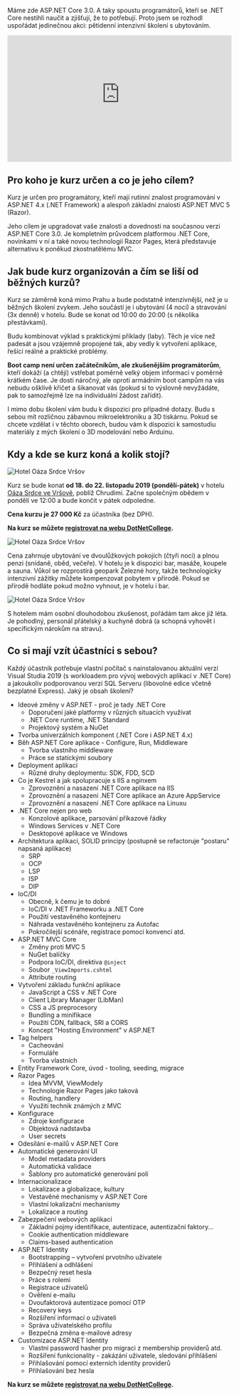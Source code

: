 <!-- dcterms:title = ASP.NET Core 3.0 Boot Camp -->
<!-- dcterms:abstract = Máme zde ASP.NET Core 3.0. A taky spoustu programátorů, kteří se .NET Core nestihli naučit a zjišťují, že to potřebují. Proto jsem se rozhodl uspořádat jedinečnou akci: pětidenní intenzivní školení s ubytováním. -->
<!-- dcterms:creator = Michal Altair Valášek -->
<!-- x4w:pictureUrl = /perex-pictures/20191002-aspnet-bootcamp.jpg -->
<!-- x4w:pictureWidth = 150 -->
<!-- x4w:pictureHeight = 150 -->
<!-- x4w:coverUrl = /cover-pictures/20191002-aspnet-bootcamp.jpg -->
<!-- x4w:coverCredits = David (dbking) via Flickr, CC BY 2.0 -->
<!-- x4w:category = Akce a události -->
<!-- dcterms:dateAccepted = 2019-10-02 -->

Máme zde ASP.NET Core 3.0. A taky spoustu programátorů, kteří se .NET Core nestihli naučit a zjišťují, že to potřebují. Proto jsem se rozhodl uspořádat jedinečnou akci: pětidenní intenzivní školení s ubytováním.

<div style="position:relative;padding-top:56.25%;">
  <iframe src="https://www.youtube-nocookie.com/embed/8r1jS8WjT3c" frameborder="0" allowfullscreen allow="accelerometer; autoplay; encrypted-media; gyroscope; picture-in-picture" style="position:absolute;top:0;left:0;width:100%;height:100%;"></iframe>
</div>

## Pro koho je kurz určen a co je jeho cílem?

Kurz je určen pro programátory, kteří mají rutinní znalost programování v ASP.NET 4.x (.NET Framework) a alespoň základní znalosti ASP.NET MVC 5 (Razor).

Jeho cílem je upgradovat vaše znalosti a dovednosti na současnou verzi ASP.NET Core 3.0. Je kompletním průvodcem platformou .NET Core, novinkami v ní a také novou technologií Razor Pages, která představuje alternativu k poněkud zkostnatělému MVC.

## Jak bude kurz organizován a čím se liší od běžných kurzů?

Kurz se záměrně koná mimo Prahu a bude podstatně intenzivnější, než je u běžných školení zvykem. Jeho součástí je i ubytování (4 noci) a stravování (3x denně) v hotelu. Bude se konat od 10:00 do 20:00 (s několika přestávkami).

Budu kombinovat výklad s praktickými příklady (laby). Těch je více než padesát a jsou vzájemně propojené tak, aby vedly k vytvoření aplikace, řešící reálné a praktické problémy.

**Boot camp není určen začátečníkům, ale zkušenějším programátorům**, kteří dokáží (a chtějí) vstřebat poměrně velký objem informací v poměrně krátkém čase. Je dosti náročný, ale oproti armádním boot campům na vás nebudu ošklivě křičet a šikanovat vás (pokud si to výslovně nevyžádáte, pak to samozřejmě lze na individuální žádost zařídit).

I mimo dobu školení vám budu k dispozici pro případné dotazy. Budu s sebou mít rozličnou zábavnou mikroelektroniku a 3D tiskárnu. Pokud se chcete vzdělat i v těchto oborech, budou vám k dispozici k samostudiu materiály z mých školení o 3D modelování nebo Arduinu.

## Kdy a kde se kurz koná a kolik stojí?

![Hotel Oáza Srdce Vršov](https://www.cdn.altairis.cz/Blog/2019/20191002-sarz-hotel.jpg)

Kurz se bude konat **od 18. do 22. listopadu 2019 (pondělí-pátek)** v hotelu [Oáza Srdce ve Vršově](http://oazasrdce.cz/), poblíž Chrudimi. Začne společným obědem v pondělí ve 12:00 a bude končit v pátek odpoledne.

**Cena kurzu je 27 000 Kč** za účastníka (bez DPH).

**Na kurz se můžete [registrovat na webu DotNetCollege](https://www.dotnetcollege.cz/objednat-skoleni/2093).**

![Hotel Oáza Srdce Vršov](https://www.cdn.altairis.cz/Blog/2019/20191002-sarz-kolaz.jpg)

Cena zahrnuje ubytování ve dvoulůžkových pokojích (čtyři noci) a plnou penzi (snídaně, oběd, večeře). V hotelu je k dispozici bar, masáže, koupele a sauna. Vůkol se rozprostírá geopark Železné hory, takže technologicky intenzivní zážitky můžete kompenzovat pobytem v přírodě. Pokud se přírodě hodláte pokud možno vyhnout, je v hotelu i bar.

![Hotel Oáza Srdce Vršov](https://www.cdn.altairis.cz/Blog/2019/20191002-sarz-louka.jpg)

S hotelem mám osobní dlouhodobou zkušenost, pořádám tam akce již léta. Je pohodlný, personál přátelský a kuchyně dobrá (a schopná vyhovět i specifickým nárokům na stravu).

## Co si mají vzít účastníci s sebou?

Každý účastník potřebuje vlastní počítač s nainstalovanou aktuální verzí Visual Studia 2019 (s workloadem pro vývoj webových aplikací v .NET Core) a jakoukoliv podporovanou verzí SQL Serveru (libovolné edice včetně bezplatné Express).
Jaký je obsah školení?

* Ideové změny v ASP.NET - proč je tady .NET Core
    * Doporučení jaké platformy v různých situacích využívat
    * .NET Core runtime, .NET Standard
    * Projektový systém a NuGet
* Tvorba univerzálních komponent (.NET Core i ASP.NET 4.x)
* Běh ASP.NET Core aplikace - Configure, Run, Middleware
    * Tvorba vlastního middleware
    * Práce se statickými soubory
* Deployment aplikací
    * Různé druhy deploymentu: SDK, FDD, SCD
* Co je Kestrel a jak spolupracuje s IIS a nginxem
    * Zprovoznění a nasazení .NET Core aplikace na IIS
    * Zprovoznění a nasazení .NET Core aplikace an Azure AppService
    * Zprovoznění a nasazení .NET Core aplikace na Linuxu
* .NET Core nejen pro web
    * Konzolové aplikace, parsování příkazové řádky
    * Windows Services v .NET Core
    * Desktopové aplikace ve Windows
* Architektura aplikací, SOLID principy (postupně se refactoruje "postaru" napsaná aplikace)
    * SRP
    * OCP
    * LSP
    * ISP
    * DIP
* IoC/DI
    * Obecně, k čemu je to dobré
    * IoC/DI v .NET Frameworku a .NET Core
    * Použití vestavěného kontejneru
    * Náhrada vestavěného kontejneru za Autofac
    * Pokročilejší scénáře, registrace pomocí konvencí atd.
* ASP.NET MVC Core
    * Změny proti MVC 5
    * NuGet balíčky
    * Podpora IoC/DI, direktiva `@inject`
    * Soubor `_ViewImports.cshtml`
    * Attribute routing
* Vytvoření základu funkční aplikace
    * JavaScript a CSS v .NET Core
    * Client Library Manager (LibMan)
    * CSS a JS preprocesory
    * Bundling a minifikace
    * Použití CDN, fallback, SRI a CORS
    * Koncept "Hosting Environment" v ASP.NET
* Tag helpers
    * Cacheování
    * Formuláře
    * Tvorba vlastních
* Entity Framework Core, úvod - tooling, seeding, migrace
* Razor Pages
    * Idea MVVM, ViewModely
    * Technologie Razor Pages jako taková
    * Routing, handlery
    * Využití technik známých z MVC
* Konfigurace
    * Zdroje konfigurace
    * Objektová nadstavba
    * User secrets
* Odesílání e-mailů v ASP.NET Core
* Automatické generování UI
    * Model metadata providers
    * Automatická validace
    * Šablony pro automatické generování polí
* Internacionalizace
    * Lokalizace a globalizace, kultury
    * Vestavěné mechanismy v ASP.NET Core
    * Vlastní lokalizační mechanismy
    * Lokalizace a routing
* Zabezpečení webových aplikací
    * Základní pojmy identifikace, autentizace, autentizační faktory...
    * Cookie authentication middleware
    * Claims-based authentication
* ASP.NET Identity
    * Bootstrapping – vytvoření prvotního uživatele
    * Přihlášení a odhlášení
    * Bezpečný reset hesla
    * Práce s rolemi
    * Registrace uživatelů
    * Ověření e-mailu
    * Dvoufaktorová autentizace pomocí OTP
    * Recovery keys
    * Rozšíření informací o uživateli
    * Správa uživatelského profilu
    * Bezpečná změna e-mailové adresy
* Customizace ASP.NET Identity
    * Vlastní password hasher pro migraci z membership providerů atd.
    * Rozšíření funkcionality - zakázání uživatele, sledování přihlášení
    * Přihlašování pomocí externích identity providerů
    * Přihlašování bez hesla

**Na kurz se můžete [registrovat na webu DotNetCollege](https://www.dotnetcollege.cz/objednat-skoleni/2093).**